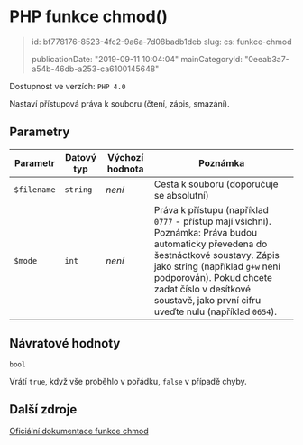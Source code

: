 PHP funkce chmod()
==================

> id: bf778176-8523-4fc2-9a6a-7d08badb1deb
> slug:
> 	cs: funkce-chmod
>
> publicationDate: "2019-09-11 10:04:04"
> mainCategoryId: "0eeab3a7-a54b-46db-a253-ca6100145648"

Dostupnost ve verzích: `PHP 4.0`

Nastaví přístupová práva k souboru (čtení, zápis, smazání).

Parametry
--------------

| Parametr | Datový typ | Výchozí hodnota | Poznámka |
|-----|-----|-----|-----|
| `$filename` | `string` | *není* | Cesta k souboru (doporučuje se absolutní) |
| `$mode` | `int` | *není* | Práva k přístupu (například `0777` - přístup mají všichni). Poznámka: Práva budou automaticky převedena do šestnáctkové soustavy. Zápis jako string (například `g+w` není podporován). Pokud chcete zadat číslo v desítkové soustavě, jako první cifru uveďte nulu (například `0654`). |


Návratové hodnoty
----------------

`bool`

Vrátí `true`, když vše proběhlo v pořádku, `false` v případě chyby.

Další zdroje
------------

[Oficiální dokumentace funkce chmod](https://www.php.net/manual/en/function.chmod.php)
